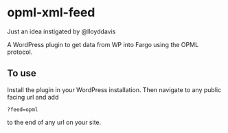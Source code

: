 opml-xml-feed
=============

Just an idea instigated by @lloyddavis

A WordPress plugin to get data from WP into Fargo using the OPML protocol.

To use
-------
Install the plugin in your WordPress installation.
Then navigate to any public facing url and add

	?feed=opml
 to the end of any url on your site.
